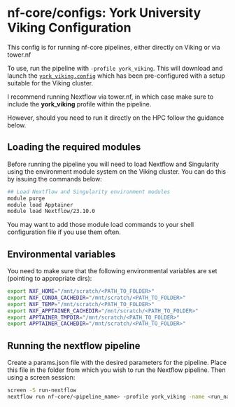 # nf-core/configs: York University Viking Configuration

This config is for running nf-core pipelines, either directly on Viking or via tower.nf

To use, run the pipeline with `-profile york_viking`. This will download and launch the [`york_viking.config`](../conf/york_viking.config) which has been pre-configured with a setup suitable for the Viking cluster.

I recommend running Nextflow via tower.nf, in which case make sure to include the **york_viking** profile within the pipeline.

However, should you need to run it directly on the HPC follow the guidance below.

## Loading the required modules

Before running the pipeline you will need to load Nextflow and Singularity using the environment module system on the Viking cluster. You can do this by issuing the commands below:

```bash
## Load Nextflow and Singularity environment modules
module purge
module load Apptainer
module load Nextflow/23.10.0
```

You may want to add those module load commands to your shell configuration file if you use them often.

## Environmental variables

You need to make sure that the following environmental variables are set (pointing to appropriate dirs):

```bash
export NXF_HOME="/mnt/scratch/<PATH_TO_FOLDER>"
export NXF_CONDA_CACHEDIR="/mnt/scratch/<PATH_TO_FOLDER>"
export NXF_TEMP="/mnt/scratch/<PATH_TO_FOLDER>"
export NXF_APPTAINER_CACHEDIR="/mnt/scratch/<PATH_TO_FOLDER>"
export APPTAINER_TMPDIR="/mnt/scratch/<PATH_TO_FOLDER>"
export APPTAINER_CACHEDIR="/mnt/scratch/<PATH_TO_FOLDER>"
```

## Running the nextflow pipeline

Create a params.json file with the desired parameters for the pipeline.  Place this file in the folder from which you wish to run the Nextflow pipeline.  Then using a screen session:

```bash
screen -S run-nextflow
nextflow run nf-core/<pipeline_name> -profile york_viking -name <run_name> -params-file params.json -r <nf-core revision>
```
